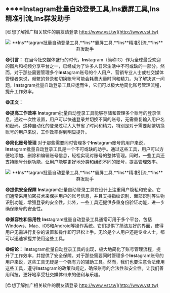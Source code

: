 ## ****Ins**tagram批量自动登录工具,**Ins**霸屏工具,**Ins**精准引流,**Ins**群发助手**

[😍想了解推广相关软件的朋友请登录 http://www.vst.tw](http://www.vst.tw)

 <center><img src="https://vst.tw/MP4/tuiguang/png/4.png" alt="**Ins**tagram批量自动登录工具,**Ins**霸屏工具,**Ins**精准引流,**Ins**群发助手"></center>

**😄引言：**
在当今社交媒体盛行的时代，**Ins**tagram（简称IG）作为全球最受欢迎的图片和视频分享平台之一，已经成为了许多人日常生活中不可或缺的一部分。然而，对于那些需要管理多个**Ins**tagram账号的个人用户、营销专业人士或社交媒体管理者来说，频繁的登录和切换账号可能会耗费大量时间和精力。为了解决这一问题，**Ins**tagram批量自动登录工具应运而生，它们可以极大地简化账号管理流程，提升工作效率。

**😄正文：**

**😄提高工作效率**
**Ins**tagram批量自动登录工具能够存储和管理多个账号的登录信息，通过一次性设置，用户可以快速登录并切换不同的账号，无需重复输入用户名和密码。这种自动化的登录过程大大节省了时间和精力，特别是对于需要频繁切换账号的用户来说，工作效率得到明显提升。

**😄简化账号管理**
对于那些需要同时管理多个**Ins**tagram账号的用户来说，**Ins**tagram批量自动登录工具是一个不可或缺的助手。通过这些工具，用户可以方便地添加、删除和编辑账号信息，轻松实现对账号的整体管理。同时，一些工具还支持账号分组功能，让用户能够更好地分类和组织不同的账号，提高管理效率。

 <center><img src="https://vst.tw/MP4/tuiguang/png/4.png" alt="**Ins**tagram批量自动登录工具,**Ins**霸屏工具,**Ins**精准引流,**Ins**群发助手"></center>

**😄提供安全保障**
**Ins**tagram批量自动登录工具在设计上注重用户隐私和安全。它们通常采用加密技术来保护用户的账号信息，并且支持指纹识别、面部识别等生物识别功能，增强登录的安全性。此外，一些工具还提供多重身份验证功能，进一步确保账号的安全性。

**😄兼容性和易用性**
**Ins**tagram批量自动登录工具通常可用于多个平台，包括Windows、Mac、iOS和Android等操作系统。它们提供了简洁友好的界面，使得用户无需进行复杂的设置和操作即可轻松上手。无论是个人用户还是专业人士，都可以迅速掌握并使用这些工具。

**😄结论：**
**Ins**tagram批量自动登录工具的出现，极大地简化了账号管理流程，提升了工作效率，并提供了安全保障。对于那些需要同时管理多个**Ins**tagram账号的用户来说，这些工具无疑是一个强有力的辅助工具。然而，我们也要注意合法使用这些工具，遵守**Ins**tagram的政策和规定，确保账号的合法性和安全性。让我们善用科技，更好地享受社交媒体带来的便利与乐趣。

[😍想了解推广相关软件的朋友请登录 http://www.vst.tw](http://www.vst.tw)



